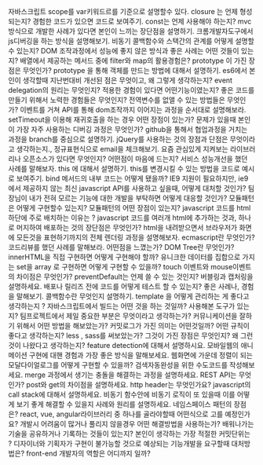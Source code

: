 자바스크립트 scope를 var키워드르를 기준으로 설명할수 있다.
closure 는 언제 형성되는지? 경험한 코드가 있으면 코드로 보여주기.
const는 언제 사용해야 하는지?
mvc방식으로 개발한 사례가 있다면 본인이 느끼는 장단점을 설명하기.
크롬개발자도구에서 js디버깅을 하는 방식을 설명해보기.
비동기 콜백함수와 스택간의 관계를 어떻게 설명할 수 있는지? 
DOM 조작과정에서 성능에 좋지 않은 방식과 좋은 사례는 어떤 것들이 있는지?
배열에서 제공하는 메서드 중에 filter와 map의 활용경험은? 
prototype 이 가진 장점은 무엇인가? 
prototype 을 통해 객체를 만드는 방법에 대해서 설명하기.
es6에서 본인이 생각할때 지난번대비 개선된 점은 무엇이고, 왜 그렇게 생각하는지? 
event delegation의 원리는 무엇인지? 적용한 경험이 있다면 어떤기능이였는지? 
좋은 코드를 만들기 위해서 노력한 경험들은 무엇인지? 
전역변수를 없앨 수 있는 방법들은 무엇인가? 
이벤트를 거쳐 API를 통해 dom조작까지 이어지는 과정을 순서대로 설명해보라.
setTimeout을 이용해 재귀호출을 하는 경우 어떤 장점이 있는가? 
문제가 있을때 본인이 가장 자주 사용하는 디버깅 과정은 무엇인가? 
github을 통해서 협업과정을 거치는 과정을 branch를 중심으로 설명하기. 
jQuery를 사용하는 것의 장점과 단점은 무엇이라고 생각하는지.,
정규표현식으로 email을 체크해보기.
요즘 관심있게 지켜보는 라이브러리나 오픈소스가 있다면 무엇인지? 어떤점이 마음에 드는지?
서비스 성능개선을 했던 사례를 말해보자.
this 에 대해서 설명하기. 
this를 변경시킬 수 있는 방법을 코드로 예시로 보여주기.
bind 메서드의 내부 코드는 어떻게 됐을까? 
IE9 지원이 필요하지만, ie9 에서 제공하지 않는 최신 javascript API를 사용하고 싶을때, 어떻게 대처할 것인가? 
팀장님이 내가 전혀 모르는 기능에 대한 개발을 부탁하면 어떻게 대응할 것인가? 
모듈패턴은 어떻게 구현할수 있는지? 모듈패턴의 어떤 장점이 있는지?
javascript 코드를 html하단에 주로 배치하는 이유는 ? 
javascript 코드를 여러개 html에 추가하는 것과, 하나로 머지하여 배포하는 것의 장단점은 무엇인가? 
html을 내려받으면서 브라우저가 화면에 모든것을 표현하기까지의 전체 렌더링 과정을 설명해보자. 
ecmascript란 무엇인가? 
코드리뷰를 했던 사례를 말해보라. 어떤점을 느꼈는가? 
DOM Tree란 무엇인가? 
innerHTML을 직접 구현하면 어떻게 구현해야 할까? 
유니크한 데이터를 집합으로 가지는 set을 array 로 구현하면 어떻게 구현할 수 있을까? 
touch 이벤트와 mouse이벤트의 차이점은 무엇인가? 
preventDefault는 언제 쓸 수 있는 것인지? 
버블링과 캡처링을 설명하세요. 
배포나 릴리즈 전에 코드를 어떻게 테스트 할 수 있는지? 좋은 사례나, 경험을 말해보기. 
콜백함수란 무엇인지 설명하기.
template 을 어떻게 관리하는 게 좋다고 생각하는지 ? 
자바스크립트에서 빌드는 어떤 것을 하는 것일까? 사용해본 도구가 있는지? 
팀프로젝트에서 제일 중요한 부분은 무엇이라고 생각하는가? 
커뮤니케이션을 잘하기 위해서 어떤 방법을 해보았는가? 
커밋로그가 가진 의미는 어떤것일까? 어떤 규칙이 좋다고 생각하는지?
less , sass를 써보았는가? 그것이 가진 장점은 무엇인지?  왜 그런것이 나왔다고 생각하는지? 
feature detection에 대해서 설명하시요.
모바일웹의 애니메이션 구현에 대핸 경험과 가장 좋은 방식을 말해보세요. 
웹화면에 가운데 정렬이 되는 모달다이얼로그를 어떻게 구현할 수 있을까? 
검색자동완성을 위한 수도코드를 작성해보세요. 
merge 과정에서 생기는 충돌을 해결하는 과정을 설명하세요. 
REST API는 무엇인가? 
post와 get의 차이점을 설명하세요. 
http header는 무엇인가요? 
javascript의 call stack에 대해서 설명하세요. 
비동기 함수안에 비동기 로직이 또 있을때 이를 어떻게 보기 좋게 해결할 수 있을지 사례와 원리를 설명하세요.
네임스페이스 패턴의 장점은? 
react, vue, angular라이브러리 중 하나를 골라야할때 어떤식으로 고를 예정인가요? 
개발시 어려움이 많거나 풀리지 않을경우 어떤 해결방법을 사용하는가? 
배워나가는 기술을 공유하거나 기록하는 것들이 있는지? 
본인이 생각하는 가장 적절한 커밋단위는 ? 
디자이너와 기획자가 구현이 불가능할 것으로 예상되는 기능개발을 요구할때 대처방법은? 
front-end 개발자의 역할은 어디까지 일까? 